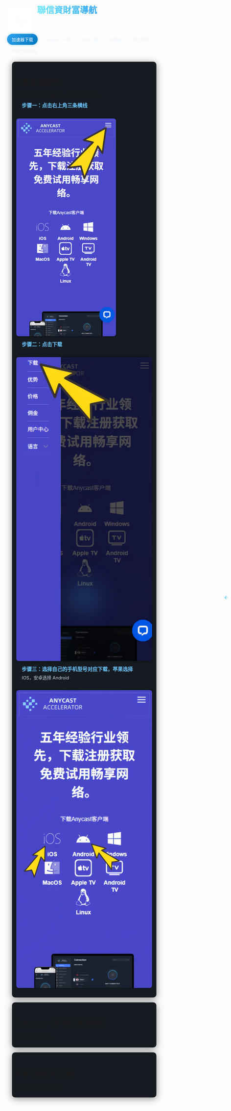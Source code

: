 <!DOCTYPE html>
<html lang="zh-CN">
<head>
<meta charset="UTF-8">
<meta name="viewport" content="width=device-width, initial-scale=1.0">
<title>聯信資財富導航</title>
<style>
:root {
  --bg: #0d1117;
  --card: #161b22;
  --text: #eaf5ff;
  --accent: #39bdf8;
}

/* 基础 */
body {
  font-family: "PingFang SC","Microsoft YaHei",sans-serif;
  background-color: var(--bg);
  color: var(--text);
  margin: 0;
  padding: 0;
}

/* 顶部 */
.top-background {
  position: relative;
  background: radial-gradient(circle at 50% 0%, rgba(56,189,248,0.12), transparent 70%), #0d1117;
  height: 190px;
  display: flex;
  flex-direction: column;
  align-items: center;
  justify-content: flex-start;
  padding-top: 10px;
  overflow: hidden;
}

/* 滚动标题 */
.scroll-container {
  width: 100%;
  height: 40px;
  overflow: hidden;
  mask-image: linear-gradient(to right, transparent 0%, black 10%, black 90%, transparent 100%);
  -webkit-mask-image: linear-gradient(to right, transparent 0%, black 10%, black 90%, transparent 100%);
}
.scroll-title {
  font-size: 28px;
  font-weight: 700;
  background: linear-gradient(to right, #6ee7ff, #2ea3f0);
  -webkit-background-clip: text;
  -webkit-text-fill-color: transparent;
  white-space: nowrap;
  position: absolute;
  animation: scrollText 10s linear infinite;
}
@keyframes scrollText {
  0% {transform:translateX(100%);}
  100% {transform:translateX(-100%);}
}

/* LOGO 柔光融合 */
.logo {
  position: relative;
  margin-top: 20px;
  width: 110px;
  height: 110px;
  display: flex;
  align-items: center;
  justify-content: center;
}
.logo img {
  width: 85px;
  height: auto;
  z-index: 2;
  mix-blend-mode: screen;
}
.logo::after {
  content: "";
  position: absolute;
  width: 160px;
  height: 160px;
  border-radius: 50%;
  background: radial-gradient(circle, rgba(56,189,248,0.25), transparent 70%);
  top: 50%;
  left: 50%;
  transform: translate(-50%, -50%);
  filter: blur(30px);
  z-index: 1;
}

/* 导航 */
.tab {
  display: flex;
  justify-content: center;
  flex-wrap: wrap;
  gap: 10px;
  margin: 20px 10px;
}
.tab button {
  padding: 8px 15px;
  border: 1px solid rgba(255,255,255,0.08);
  border-radius: 25px;
  background: transparent;
  color: var(--text);
  font-weight: 500;
  font-size: 14px;
  cursor: pointer;
  transition: all 0.3s ease;
}
.tab button:hover {color: var(--accent);}
.tab button.active {
  background: linear-gradient(135deg, #2ea3f0, #0277bd);
  color: #fff;
  border: none;
  box-shadow: 0 0 8px rgba(14,165,233,0.4);
}

/* 内容区 */
.tab-content {display:none;}
.tab-content.active {display:block;}
.nav-section {
  background-color: var(--card);
  border-radius: 10px;
  margin: 16px;
  padding: 22px 14px 28px;
  box-shadow: 0 4px 25px rgba(0,0,0,0.45), inset 0 0 10px rgba(255,255,255,0.03);
}

/* 标题层级 */
.nav-section h2 {
  font-size: 19px;
  font-weight: 700;
  background: linear-gradient(to right, #9be5ff, #47a8ff);
  -webkit-background-clip: text;
  -webkit-text-fill-color: transparent;
  text-shadow: 0 0 8px rgba(56,189,248,0.25);
  text-align: center;
  margin-bottom: 18px;
}

/* 呼吸渐变按钮 */
.btn-group {
  display: flex;
  flex-direction: column;
  gap: 10px;
  align-items: stretch;
  margin-bottom: 20px;
}
.btn-light {
  position: relative;
  display: block;
  padding: 10px 40px;
  font-size: 15px;
  font-weight: 600;
  letter-spacing: 0.5px;
  text-align: center;
  text-decoration: none;
  border-radius: 10px;
  background: linear-gradient(90deg, #1f3b66, #2a72a4, #1f3b66);
  background-size: 200% 100%;
  color: #e6f3ff;
  border: 1px solid rgba(94,160,255,0.5);
  animation: gradientFlow 4s ease-in-out infinite;
  transition: all 0.3s ease;
  overflow: hidden;
  box-shadow: 0 0 8px rgba(30,144,255,0.15);
}
.btn-light:hover {
  transform: translateY(-2px);
  box-shadow: 0 0 15px rgba(56,189,248,0.35);
}
/* 渐变呼吸动画 */
@keyframes gradientFlow {
  0% {background-position: 0% 50%; color: #cde9ff;}
  50% {background-position: 100% 50%; color: #eaf7ff;}
  100% {background-position: 0% 50%; color: #cde9ff;}
}

/* 箭头 */
.btn-light::before {
  content: "→";
  position: absolute;
  left: 10px;
  top: 50%;
  transform: translateY(-50%);
  font-size: 16px;
  font-weight: 700;
  background: linear-gradient(to right, #75cfff, #c0f2ff);
  -webkit-background-clip: text;
  -webkit-text-fill-color: transparent;
  animation: arrowPulse 1.5s ease-in-out infinite;
}
.btn-light::after {
  content: "←";
  position: absolute;
  right: 10px;
  top: 50%;
  transform: translateY(-50%);
  font-size: 16px;
  font-weight: 700;
  background: linear-gradient(to right, #75cfff, #c0f2ff);
  -webkit-background-clip: text;
  -webkit-text-fill-color: transparent;
  animation: arrowPulse 1.5s ease-in-out infinite reverse;
}
@keyframes arrowPulse {
  0%,100% {opacity: 0.7; transform: translateY(-50%) translateX(0);}
  50% {opacity: 1; transform: translateY(-50%) translateX(3px);}
}

/* 步骤区 */
.tutorial-step {text-align:center;margin:22px 0;}
.tutorial-step p {
  font-size:14.5px;
  font-weight:400;
  line-height:1.8;
  color:#c8d6e5;
  margin:10px 18px 16px;
}
.tutorial-step p::first-line {
  color:#6dc8ff;
  font-weight:600;
  font-size:16.5px;
}
img {
  max-width:100%;
  border-radius:8px;
  margin-top:10px;
  box-shadow:0 0 10px rgba(0,0,0,0.45);
}
</style>
</head>
<body>

<div class="top-background">
  <div class="scroll-container"><div class="scroll-title">聯信資財富導航</div></div>
  <div class="logo"><img src="images/logo.png" alt="logo"></div>
</div>

<div class="tab">
  <button class="tablinks active" onclick="openTab(event,'accelerator')">加速器下载</button>
  <button class="tablinks" onclick="openTab(event,'telegram')">Telegram下载</button>
  <button class="tablinks" onclick="openTab(event,'okx')">欧易下载</button>
  <button class="tablinks" onclick="openTab(event,'bitfutong')">币富通</button>
  <button class="tablinks" onclick="openTab(event,'assistant')">添加助理</button>
  <button class="tablinks" onclick="openTab(event,'appleid')">苹果手机教程</button>
</div>

<!-- 示例：加速器 -->
<div id="accelerator" class="tab-content active">
  <div class="nav-section">
    <h2>下载加速器教程</h2>
    <div class="btn-group">
      <a href="https://www.any81.com" target="_blank" class="btn-light">点击这里进入加速器官网</a>
      <a href="https://client.alioss.net/anycast.apk" target="_blank" class="btn-light">点击这里直接安装</a>
    </div>
    <div class="tutorial-step">
      <p>步骤一：点击右上角三条横线</p>
      <img src="images/jiasuqi1.png">
    </div>
    <div class="tutorial-step">
      <p>步骤二：点击下载</p>
      <img src="images/jiasuqi2.png">
    </div>
    <div class="tutorial-step">
      <p>步骤三：选择自己的手机型号对应下载，苹果选择 IOS，安卓选择 Android</p>
      <img src="images/jiasuqi3.png">
    </div>
  </div>
</div>

<!-- Telegram -->
<div id="telegram" class="tab-content">
  <div class="nav-section">
    <h2>Telegram（纸飞机下载与购买）</h2>
    <div class="btn-group">
      <a href="https://telegram.org/" target="_blank" class="btn-light">下载飞机</a>
      <a href="https://f12580.com/" target="_blank" class="btn-light">购买飞机</a>
    </div>
  </div>
</div>

<!-- 欧易 -->
<div id="okx" class="tab-content">
  <div class="nav-section">
    <h2>欧易下载及常见问题</h2>
    <div class="btn-group">
      <a href="https://www.okx.com/zh-hans" target="_blank" class="btn-light">欧易官网</a>
      <a href="http://static.dejiz.com/upgradeapp/android.apk" target="_blank" class="btn-light">安卓直接下载</a>
    </div>
  </div>
</div>

<script>
function openTab(evt, tabName) {
  const tabcontent = document.getElementsByClassName("tab-content");
  const tablinks = document.getElementsByClassName("tablinks");
  for (let i=0;i<tabcontent.length;i++) tabcontent[i].classList.remove("active");
  for (let i=0;i<tablinks.length;i++) tablinks[i].classList.remove("active");
  document.getElementById(tabName).classList.add("active");
  evt.currentTarget.classList.add("active");
}
</script>

</body>
</html>
